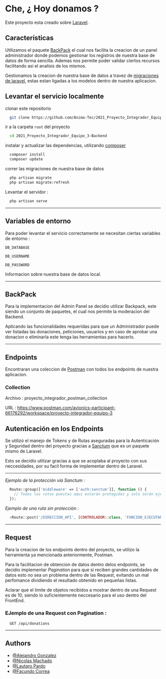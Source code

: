 
# Che, ¿ Hoy donamos ?

Este proyecto esta creado sobre [Laravel](https://laravel.com/).




## Características


Utilizamos el paquete [BackPack](https://backpackforlaravel.com/docs) el cual nos facilita la creacion de un panel administrador donde podemos gestionar los registros de nuestra base de datos de forma sencilla. Ademas nos permite poder validar ciertos recursos facilitando asi el analisis de los mismos.

Gestionamos la creacion de nuestra base de datos a travez de [migraciones de laravel](https://laravel.com/docs/8.x/migrations), estas estan ligadas a los modelos dentro de nuestra aplicacion.
 
## Levantar el servicio localmente

clonar este repositorio

```bash
  git clone https://github.com/Anima-Tec/2021_Proyecto_Integrador_Equipo_3-Backend.git
```

ir a la carpeta `root` del proyecto
```bash
  cd 2021_Proyecto_Integrador_Equipo_3-Backend
```

instalar y actualizar las dependencias, utilizando [composer](https://getcomposer.org/)

```bash
  composer install
  composer update
```

correr las migraciones de nuestra base de datos
```bash
  php artisan migrate
  php artisan migrate:refresh
  ```

Levantar el servidor :

```bash
  php artisan serve
```
---
## Variables de entorno

Para poder levantar el servicio correctamente se necesitan ciertas variables de entorno :

`DB_DATABASE`

`DB_USERNAME`

`DB_PASSWORD`

Informacion sobre nuestra base de datos local.

---

## BackPack

Para la implementacion del Admin Panel se decidio utilizar Backpack, este siendo un conjunto de paquetes, el cual nos permite la moderacion del Backend.

Aplicando las funcionalidades requeridas para que un Administrador puede ver listadas las donaciones, peticiones, usuarios y en caso de aprobar una donacion o eliminarla este tenga las herramientas para hacerlo.


---

## Endpoints 

Encontraran una coleccion de [Postman](https://www.postman.com/) con todos los endpoints de nuestra aplicacion.

### Collection

Archivo : proyecto_integrador_postman_collection

URL : https://www.postman.com/avionics-participant-66176292/workspace/proyecto-integrador-equipo-3

## Autenticación en los Endpoints

Se utilizó el manejo de Tokens y de Rutas aseguradas para la Autenticación y Seguridad dentro del proyecto gracias a [Sanctum](https://laravel.com/docs/8.x/sanctum#how-it-works) que es un paquete mismo de Laravel.

Esto se decidio utilizar gracias a que se acoplaba al proyecto con sus neccesidades, por su facil forma de implementar dentro de Laravel.


---

_Ejemplo de la protección vía Sanctum :_
```php
  Route::group(['middleware' => ['auth:sanctum']], function () {
    // Todas las rutas puestas aqui estarán protegidas y solo serán ejecutadas si la autenticación via token coincide.
  });
```
_Ejemplo de una ruta sin protección :_
```php
  <Route::post('/DIRECCION_API', [CONTROLADOR::class, 'FUNCION_EJECUTAR']);
```
---
## Request


Para la creacion de los endpoints dentro del proyecto, se utilizo la herramienta ya mencionada anteriormente, Postman.

Para la facilitacion de obtencion de datos dentro delos endpoints, se decidio implementar _Pagination_ para que si reciben grandes cantidades de datos esto no sea un problema dentro de las Request, evitando un mal perfomance dividiendo el resultado obtenido en pequeñas listas.

Aclarar que el limite de objetos recibidos a mostrar dentro de una Request es de 10, siendo lo suficientemente neccesario para el uso dentro del FrontEnd.

### EJemplo de una Request con Pagination :

```http
  GET /api/donations
```

---
## Authors

- [@Alejandro Gonzalez](https://github.com/alejandroGonGon)
- [@Nicolas Machado](https://github.com/nicocadq)
- [@Lautaro Pardo](https://github.com/LautaroPardo)
- [@Facundo Correa](https://github.com/facorrea700)



